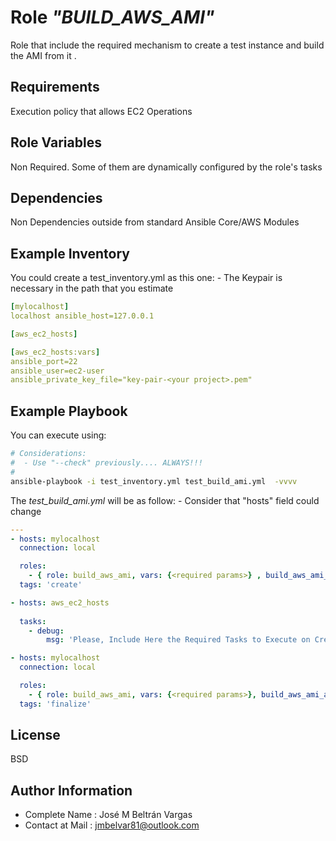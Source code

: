 Role *"BUILD_AWS_AMI"*
=========

Role that include the required mechanism to create a test instance and build the AMI from it .

Requirements
------------

Execution policy that allows EC2 Operations

Role Variables
--------------

Non Required. Some of them are dynamically configured by the role's tasks

Dependencies
------------

Non Dependencies outside from standard Ansible Core/AWS Modules


Example Inventory
-----------------

You could create a test_inventory.yml as this one: - The Keypair is necessary in the path that you estimate

```yml
[mylocalhost]
localhost ansible_host=127.0.0.1

[aws_ec2_hosts]

[aws_ec2_hosts:vars]
ansible_port=22
ansible_user=ec2-user
ansible_private_key_file="key-pair-<your project>.pem"

```

Example Playbook
----------------

You can execute using:

```bash
# Considerations:
#  - Use "--check" previously.... ALWAYS!!!
#
ansible-playbook -i test_inventory.yml test_build_ami.yml  -vvvv
```

The *test_build_ami.yml* will be as follow: - Consider that "hosts" field could change

```yml
---
- hosts: mylocalhost
  connection: local

  roles:
    - { role: build_aws_ami, vars: {<required params>} , build_aws_ami_action: create }
  tags: 'create'

- hosts: aws_ec2_hosts                                           
                                                                 
  tasks:              
    - debug:          
        msg: 'Please, Include Here the Required Tasks to Execute on Created Instance'

- hosts: mylocalhost
  connection: local

  roles:
    - { role: build_aws_ami, vars: {<required params>}, build_aws_ami_action: finalize }
  tags: 'finalize'
```


License
-------

BSD

Author Information
------------------

  - Complete Name   : José M Beltrán Vargas
  - Contact at Mail : jmbelvar81@outlook.com
